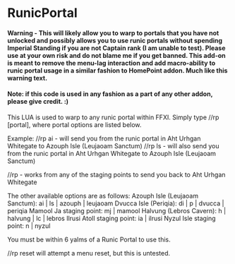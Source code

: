 # RunicPortal

#### Warning - This will likely allow you to warp to portals that you have not unlocked and possibly allows you to use runic portals without spending Imperial Standing if you are not Captain rank (I am unable to test).  Please use at your own risk and do not blame me if you get banned.  This add-on is meant to remove the menu-lag interaction and add macro-ability to runic portal usage in a similar fashion to HomePoint addon.  Much like this warning text.

#### Note: if this code is used in any fashion as a part of any other addon, please give credit.  :)

This LUA is used to warp to any runic portal within FFXI.  Simply type //rp [portal], where portal options are listed below.

Example:
//rp ai - will send you from the runic portal in Aht Urhgan Whitegate to Azouph Isle (Leujaoam Sanctum)
//rp ls - will also send you from the runic portal in Aht Urhgan Whitegate to Azouph Isle (Leujaoam Sanctum)

//rp - works from any of the staging points to send you back to Aht Urhgan Whitegate

The other available options are as follows:
Azouph Isle (Leujaoam Sanctum): ai | ls | azouph | leujaoam
Dvucca Isle (Periqia): di | p | dvucca | periqia
Mamool Ja staging point: mj | mamool
Halvung (Lebros Cavern): h | halvung | lc | lebros
Ilrusi Atoll staging point: ia | ilrusi
Nyzul Isle staging point: n | nyzul

You must be within 6 yalms of a Runic Portal to use this.

//rp reset will attempt a menu reset, but this is untested.

